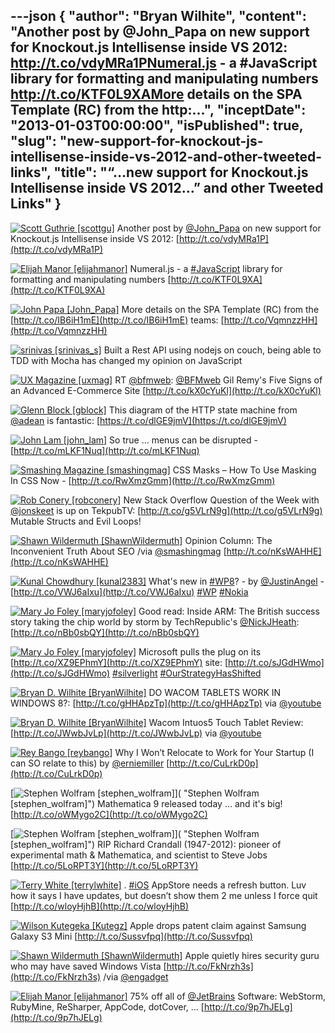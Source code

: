 ---json
{
  "author": "Bryan Wilhite",
  "content": "Another post by @John_Papa on new support for Knockout.js Intellisense inside VS 2012: http://t.co/vdyMRa1PNumeral.js - a #JavaScript library for formatting and manipulating numbers http://t.co/KTF0L9XAMore details on the SPA Template (RC) from the http:...",
  "inceptDate": "2013-01-03T00:00:00",
  "isPublished": true,
  "slug": "new-support-for-knockout-js-intellisense-inside-vs-2012-and-other-tweeted-links",
  "title": "“…new support for Knockout.js Intellisense inside VS 2012…” and other Tweeted Links"
}
---

[<img alt="Scott Guthrie [scottgu]" src="https://songhay.blob.core.windows.net/shared-social-twitter/scottgu.jpg">](http://weblogs.asp.net/scottgu "Scott Guthrie [scottgu]") <span>Another post by [@John_Papa](http://twitter.com/John_Papa) on new support for Knockout.js Intellisense inside VS 2012: [http://t.co/vdyMRa1P](http://t.co/vdyMRa1P)</span>

[<img alt="Elijah Manor [elijahmanor]" src="https://songhay.blob.core.windows.net/shared-social-twitter/elijahmanor.jpeg">](http://elijahmanor.com "Elijah Manor [elijahmanor]") <span>Numeral.js - a [#JavaScript](http://search.twitter.com/search?q=%23JavaScript) library for formatting and manipulating numbers [http://t.co/KTF0L9XA](http://t.co/KTF0L9XA)</span>

[<img alt="John Papa [John_Papa]" src="https://songhay.blob.core.windows.net/shared-social-twitter/John_Papa.png">](http://johnpapa.net "John Papa [John_Papa]") <span>More details on the SPA Template (RC) from the [http://t.co/IB6iH1mE](http://t.co/IB6iH1mE) teams: [http://t.co/VqmnzzHH](http://t.co/VqmnzzHH)</span>

[<img alt="srinivas [srinivas_s]" src="https://songhay.blob.core.windows.net/shared-social-twitter/srinivas_s.png">](http://www.agiledrivendevelopment.net "srinivas [srinivas_s]") <span>Built a Rest API using nodejs on couch, being able to TDD with Mocha has changed my opinion on JavaScript</span>

[<img alt="UX Magazine [uxmag]" src="https://songhay.blob.core.windows.net/shared-social-twitter/uxmag.png">](http://uxmag.com "UX Magazine [uxmag]") <span>RT [@bfmweb](http://twitter.com/bfmweb): [@BFMweb](http://twitter.com/BFMweb) Gil Remy's Five Signs of an Advanced E-Commerce Site [http://t.co/kX0cYuKl](http://t.co/kX0cYuKl)</span>

[<img alt="Glenn Block [gblock]" src="https://songhay.blob.core.windows.net/shared-social-twitter/gblock.jpeg">](http://blogs.msdn.com/gblock "Glenn Block [gblock]") <span>This diagram of the HTTP state machine from [@adean](http://twitter.com/adean) is fantastic: [https://t.co/dlGE9jmV](https://t.co/dlGE9jmV)</span>

[<img alt="John Lam [john_lam]" src="https://songhay.blob.core.windows.net/shared-social-twitter/john_lam.jpg">](http://about.me/jlam "John Lam [john_lam]") <span>So true ... menus can be disrupted - [http://t.co/mLKF1Nuq](http://t.co/mLKF1Nuq)</span>

[<img alt="Smashing Magazine [smashingmag]" src="https://songhay.blob.core.windows.net/shared-social-twitter/smashingmag.png">](http://www.smashingmagazine.com "Smashing Magazine [smashingmag]") <span>CSS Masks – How To Use Masking In CSS Now - [http://t.co/RwXmzGmm](http://t.co/RwXmzGmm)</span>

[<img alt="Rob Conery [robconery]" src="https://songhay.blob.core.windows.net/shared-social-twitter/robconery.jpeg">](http://wekeroad.com "Rob Conery [robconery]") <span>New Stack Overflow Question of the Week with [@jonskeet](http://twitter.com/jonskeet) is up on TekpubTV: [http://t.co/g5VLrN9g](http://t.co/g5VLrN9g) Mutable Structs and Evil Loops!</span>

[<img alt="Shawn Wildermuth [ShawnWildermuth]" src="https://songhay.blob.core.windows.net/shared-social-twitter/ShawnWildermuth.jpeg">](http://wildermuth.com "Shawn Wildermuth [ShawnWildermuth]") <span>Opinion Column: The Inconvenient Truth About SEO /via [@smashingmag](http://twitter.com/smashingmag) [http://t.co/nKsWAHHE](http://t.co/nKsWAHHE)</span>

[<img alt="Kunal Chowdhury [kunal2383]" src="https://songhay.blob.core.windows.net/shared-social-twitter/kunal2383.jpeg">](http://www.kunal-chowdhury.com "Kunal Chowdhury [kunal2383]") <span>What's new in [#WP8](http://search.twitter.com/search?q=%23WP8)? - by [@JustinAngel](http://twitter.com/JustinAngel) - [http://t.co/VWJ6aIxu](http://t.co/VWJ6aIxu) [#WP](http://search.twitter.com/search?q=%23WP) [#Nokia](http://search.twitter.com/search?q=%23Nokia)</span>

[<img alt="Mary Jo Foley [maryjofoley]" src="https://songhay.blob.core.windows.net/shared-social-twitter/maryjofoley.png">](http://blogs.zdnet.com/microsoft "Mary Jo Foley [maryjofoley]") <span>Good read: Inside ARM: The British success story taking the chip world by storm by TechRepublic's [@NickJHeath](http://twitter.com/NickJHeath): [http://t.co/nBb0sbQY](http://t.co/nBb0sbQY)</span>

[<img alt="Mary Jo Foley [maryjofoley]" src="https://songhay.blob.core.windows.net/shared-social-twitter/maryjofoley.png">](http://blogs.zdnet.com/microsoft "Mary Jo Foley [maryjofoley]") <span>Microsoft pulls the plug on its [http://t.co/XZ9EPhmY](http://t.co/XZ9EPhmY) site: [http://t.co/sJGdHWmo](http://t.co/sJGdHWmo) [#silverlight](http://search.twitter.com/search?q=%23silverlight) [#OurStrategyHasShifted](http://search.twitter.com/search?q=%23OurStrategyHasShifted)</span>

[<img alt="Bryan D. Wilhite [BryanWilhite]" src="https://songhay.blob.core.windows.net/shared-social-twitter/BryanWilhite.jpeg">](http://songhayblog.azurewebsites.net/ "Bryan D. Wilhite [BryanWilhite]") <span>DO WACOM TABLETS WORK IN WINDOWS 8?: [http://t.co/gHHApzTp](http://t.co/gHHApzTp) via [@youtube](http://twitter.com/youtube)</span>

[<img alt="Bryan D. Wilhite [BryanWilhite]" src="https://songhay.blob.core.windows.net/shared-social-twitter/BryanWilhite.jpeg">](http://songhayblog.azurewebsites.net/ "Bryan D. Wilhite [BryanWilhite]") <span>Wacom Intuos5 Touch Tablet Review: [http://t.co/JWwbJvLp](http://t.co/JWwbJvLp) via [@youtube](http://twitter.com/youtube)</span>

[<img alt="Rey Bango [reybango]" src="https://songhay.blob.core.windows.net/shared-social-twitter/reybango.jpeg">](http://blog.reybango.com "Rey Bango [reybango]") <span>Why I Won’t Relocate to Work for Your Startup (I can SO relate to this) by [@erniemiller](http://twitter.com/erniemiller) [http://t.co/CuLrkD0p](http://t.co/CuLrkD0p)</span>

[<img alt="Stephen Wolfram [stephen_wolfram]" src="https://songhay.blob.core.windows.net/shared-social-twitter/stephen_wolfram.png">]( "Stephen Wolfram [stephen_wolfram]") <span>Mathematica 9 released today ... and it's big! [http://t.co/oWMygo2C](http://t.co/oWMygo2C)</span>

[<img alt="Stephen Wolfram [stephen_wolfram]" src="https://songhay.blob.core.windows.net/shared-social-twitter/stephen_wolfram.png">]( "Stephen Wolfram [stephen_wolfram]") <span>RIP Richard Crandall (1947-2012): pioneer of experimental math &amp; Mathematica, and scientist to Steve Jobs [http://t.co/5LoRPT3Y](http://t.co/5LoRPT3Y)</span>

[<img alt="Terry White [terrylwhite]" src="https://songhay.blob.core.windows.net/shared-social-twitter/terrylwhite.jpeg">](http://terrywhite.com "Terry White [terrylwhite]") <span>. [#iOS](http://search.twitter.com/search?q=%23iOS) AppStore needs a refresh button. Luv how it says I have updates, but doesn’t show them 2 me unless I force quit [http://t.co/wloyHjhB](http://t.co/wloyHjhB)</span>

[<img alt="Wilson Kutegeka [Kutegz]" src="https://songhay.blob.core.windows.net/shared-social-twitter/Kutegz.jpeg">](http://www.clinicmaster.net "Wilson Kutegeka [Kutegz]") <span>Apple drops patent claim against Samsung Galaxy S3 Mini [http://t.co/Sussvfpq](http://t.co/Sussvfpq)</span>

[<img alt="Shawn Wildermuth [ShawnWildermuth]" src="https://songhay.blob.core.windows.net/shared-social-twitter/ShawnWildermuth.jpeg">](http://wildermuth.com "Shawn Wildermuth [ShawnWildermuth]") <span>Apple quietly hires security guru who may have saved Windows Vista [http://t.co/FkNrzh3s](http://t.co/FkNrzh3s) /via [@engadget](http://twitter.com/engadget)</span>

[<img alt="Elijah Manor [elijahmanor]" src="https://songhay.blob.core.windows.net/shared-social-twitter/elijahmanor.jpeg">](http://elijahmanor.com "Elijah Manor [elijahmanor]") <span>75% off all of [@JetBrains](http://twitter.com/JetBrains) Software: WebStorm, RubyMine, ReSharper, AppCode, dotCover, ... [http://t.co/9p7hJELg](http://t.co/9p7hJELg)</span>
